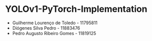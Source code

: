 # YOLOv1-PyTorch-Implementation

- Guilherme Lourenço de Toledo - 11795811
- Diógenes Silva Pedro         - 11883476
- Pedro Augusto Ribeiro Gomes  - 11819125
